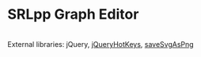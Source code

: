 # SRLpp Graph Editor

<br />External libraries: jQuery, [jQueryHotKeys](https://github.com/jeresig/jquery.hotkeys), [saveSvgAsPng](https://github.com/exupero/saveSvgAsPng)



